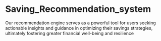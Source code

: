 # Saving_Recommendation_system
Our recommendation engine serves as a powerful tool for users seeking actionable insights and guidance in optimizing their savings strategies, ultimately fostering greater financial well-being and resilience
